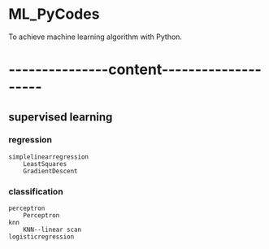 # ML_PyCodes
To achieve machine learning algorithm with Python.

# ---------------content--------------------


## supervised learning
### regression
    simplelinearregression
        LeastSquares
        GradientDescent
        
### classification
    perceptron
        Perceptron
    knn
        KNN--linear scan
    logisticregression

